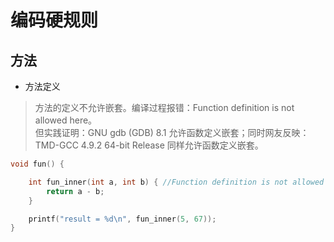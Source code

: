 # 编码硬规则
## 方法

- 方法定义
> 方法的定义不允许嵌套。编译过程报错：Function definition is not allowed here。   
但实践证明：GNU gdb (GDB) 8.1 允许函数定义嵌套；同时网友反映：TMD-GCC 4.9.2 64-bit Release 同样允许函数定义嵌套。

``` C
void fun() {

    int fun_inner(int a, int b) { //Function definition is not allowed here.
        return a - b;
    }

    printf("result = %d\n", fun_inner(5, 67));
}
```
